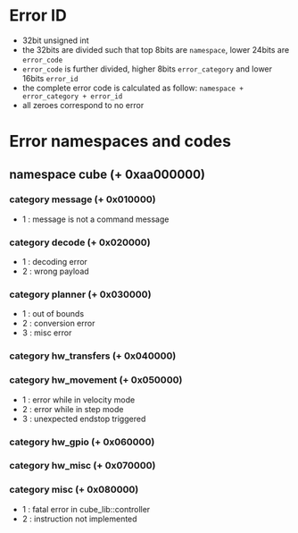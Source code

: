 # Error ID
- 32bit unsigned int
- the 32bits are divided such that top 8bits are `namespace`, lower 24bits are `error_code`
- `error_code` is further divided,  higher 8bits `error_category` and lower 16bits `error_id`
- the complete error code is calculated as follow: `namespace + error_category + error_id`
- all zeroes correspond to no error

# Error namespaces and codes
## namespace cube (+ 0xaa000000)
### category message (+ 0x010000)
- 1 : message is not a command message 

### category decode  (+ 0x020000)
- 1 : decoding error
- 2 : wrong payload

### category planner (+ 0x030000)
- 1 : out of bounds
- 2 : conversion error
- 3 : misc error

### category hw_transfers (+ 0x040000)

### category hw_movement (+ 0x050000)
- 1 : error while in velocity mode
- 2 : error while in step mode
- 3 : unexpected endstop triggered

### category hw_gpio (+ 0x060000)

### category hw_misc (+ 0x070000)

### category misc (+ 0x080000)
- 1 : fatal error in cube_lib::controller
- 2 : instruction not implemented
